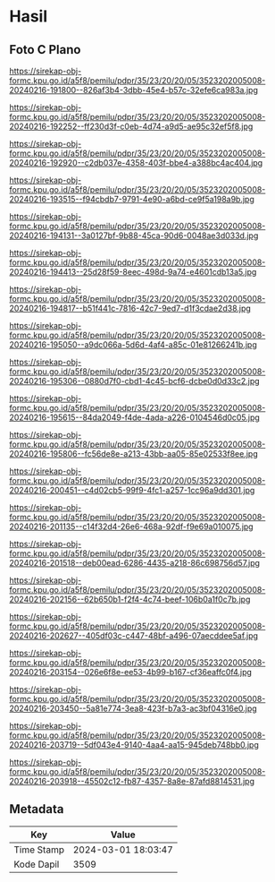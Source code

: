 # Hasil

## Foto C Plano

https://sirekap-obj-formc.kpu.go.id/a5f8/pemilu/pdpr/35/23/20/20/05/3523202005008-20240216-191800--826af3b4-3dbb-45e4-b57c-32efe6ca983a.jpg

https://sirekap-obj-formc.kpu.go.id/a5f8/pemilu/pdpr/35/23/20/20/05/3523202005008-20240216-192252--ff230d3f-c0eb-4d74-a9d5-ae95c32ef5f8.jpg

https://sirekap-obj-formc.kpu.go.id/a5f8/pemilu/pdpr/35/23/20/20/05/3523202005008-20240216-192920--c2db037e-4358-403f-bbe4-a388bc4ac404.jpg

https://sirekap-obj-formc.kpu.go.id/a5f8/pemilu/pdpr/35/23/20/20/05/3523202005008-20240216-193515--f94cbdb7-9791-4e90-a6bd-ce9f5a198a9b.jpg

https://sirekap-obj-formc.kpu.go.id/a5f8/pemilu/pdpr/35/23/20/20/05/3523202005008-20240216-194131--3a0127bf-9b88-45ca-90d6-0048ae3d033d.jpg

https://sirekap-obj-formc.kpu.go.id/a5f8/pemilu/pdpr/35/23/20/20/05/3523202005008-20240216-194413--25d28f59-8eec-498d-9a74-e4601cdb13a5.jpg

https://sirekap-obj-formc.kpu.go.id/a5f8/pemilu/pdpr/35/23/20/20/05/3523202005008-20240216-194817--b51f441c-7816-42c7-9ed7-d1f3cdae2d38.jpg

https://sirekap-obj-formc.kpu.go.id/a5f8/pemilu/pdpr/35/23/20/20/05/3523202005008-20240216-195050--a9dc066a-5d6d-4af4-a85c-01e81266241b.jpg

https://sirekap-obj-formc.kpu.go.id/a5f8/pemilu/pdpr/35/23/20/20/05/3523202005008-20240216-195306--0880d7f0-cbd1-4c45-bcf6-dcbe0d0d33c2.jpg

https://sirekap-obj-formc.kpu.go.id/a5f8/pemilu/pdpr/35/23/20/20/05/3523202005008-20240216-195615--84da2049-f4de-4ada-a226-0104546d0c05.jpg

https://sirekap-obj-formc.kpu.go.id/a5f8/pemilu/pdpr/35/23/20/20/05/3523202005008-20240216-195806--fc56de8e-a213-43bb-aa05-85e02533f8ee.jpg

https://sirekap-obj-formc.kpu.go.id/a5f8/pemilu/pdpr/35/23/20/20/05/3523202005008-20240216-200451--c4d02cb5-99f9-4fc1-a257-1cc96a9dd301.jpg

https://sirekap-obj-formc.kpu.go.id/a5f8/pemilu/pdpr/35/23/20/20/05/3523202005008-20240216-201135--c14f32d4-26e6-468a-92df-f9e69a010075.jpg

https://sirekap-obj-formc.kpu.go.id/a5f8/pemilu/pdpr/35/23/20/20/05/3523202005008-20240216-201518--deb00ead-6286-4435-a218-86c698756d57.jpg

https://sirekap-obj-formc.kpu.go.id/a5f8/pemilu/pdpr/35/23/20/20/05/3523202005008-20240216-202156--62b650b1-f2f4-4c74-beef-106b0a1f0c7b.jpg

https://sirekap-obj-formc.kpu.go.id/a5f8/pemilu/pdpr/35/23/20/20/05/3523202005008-20240216-202627--405df03c-c447-48bf-a496-07aecddee5af.jpg

https://sirekap-obj-formc.kpu.go.id/a5f8/pemilu/pdpr/35/23/20/20/05/3523202005008-20240216-203154--026e6f8e-ee53-4b99-b167-cf36eaffc0f4.jpg

https://sirekap-obj-formc.kpu.go.id/a5f8/pemilu/pdpr/35/23/20/20/05/3523202005008-20240216-203450--5a81e774-3ea8-423f-b7a3-ac3bf04316e0.jpg

https://sirekap-obj-formc.kpu.go.id/a5f8/pemilu/pdpr/35/23/20/20/05/3523202005008-20240216-203719--5df043e4-9140-4aa4-aa15-945deb748bb0.jpg

https://sirekap-obj-formc.kpu.go.id/a5f8/pemilu/pdpr/35/23/20/20/05/3523202005008-20240216-203918--45502c12-fb87-4357-8a8e-87afd8814531.jpg


## Metadata

| Key        | Value               |
| ---------- | ------------------- |
| Time Stamp | 2024-03-01 18:03:47 |
| Kode Dapil | 3509                |



